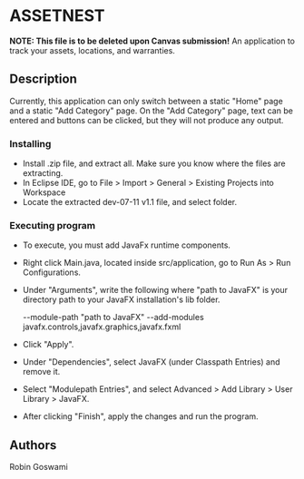 # ASSETNEST

**NOTE: This file is to be deleted upon Canvas submission!** An application to track your assets, locations, and warranties.

## Description

Currently, this application can only switch between a static "Home" page and a static "Add Category" page. On the "Add Category" page, text can be entered and buttons can be clicked, but they will not produce any output.


### Installing

* Install .zip file, and extract all. Make sure you know where the files are extracting.
* In Eclipse IDE, go to File > Import > General > Existing Projects into Workspace
* Locate the extracted dev-07-11 v1.1 file, and select folder.

### Executing program

* To execute, you must add JavaFx runtime components.
* Right click Main.java, located inside src/application, go to Run As > Run Configurations.
* Under "Arguments", write the following where "path to JavaFX" is your directory path to your JavaFX installation's lib folder.

    --module-path "path to JavaFX" --add-modules javafx.controls,javafx.graphics,javafx.fxml

* Click "Apply".
* Under "Dependencies", select JavaFX (under Classpath Entries) and remove it.
* Select "Modulepath Entries", and select Advanced > Add Library > User Library > JavaFX.
* After clicking "Finish", apply the changes and run the program.

## Authors

Robin Goswami
